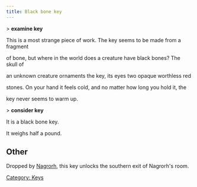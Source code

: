 ```yaml
---
title: Black bone key
---
```


\> **examine key**

This is a most strange piece of work. The key seems to be made from a
fragment

of bone, but where in the world does a creature have black bones? The
skull of

an unknown creature ornaments the key, its eyes two opaque worthless red

stones. On your hand it feels cold, and no matter how long you hold it,
the

key never seems to warm up.

\> **consider key**

It is a black bone key.

It weighs half a pound.

## Other

Dropped by [Nagrorh](Nagrorh "wikilink"), this key unlocks the southern
exit of Nagrorh's room.

[Category: Keys](Category:_Keys "wikilink")